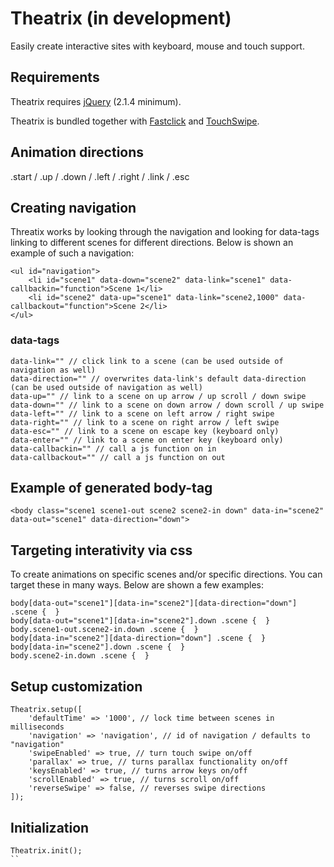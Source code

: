 # Theatrix (in development)
Easily create interactive sites with keyboard, mouse and touch support.

## Requirements
Theatrix requires [jQuery](https://jquery.com/) (2.1.4 minimum).

Theatrix is bundled together with [Fastclick](https://github.com/ftlabs/fastclick) and [TouchSwipe](https://github.com/mattbryson/TouchSwipe-Jquery-Plugin).

## Animation directions
.start / .up / .down / .left / .right / .link / .esc

## Creating navigation
Threatix works by looking through the navigation and looking for data-tags linking to different scenes for different directions. Below is shown an example of such a navigation:
```
<ul id="navigation">
	<li id="scene1" data-down="scene2" data-link="scene1" data-callbackin="function">Scene 1</li>
	<li id="scene2" data-up="scene1" data-link="scene2,1000" data-callbackout="function">Scene 2</li>
</ul>
```

### data-tags
```
data-link="" // click link to a scene (can be used outside of navigation as well)
data-direction="" // overwrites data-link's default data-direction (can be used outside of navigation as well)
data-up="" // link to a scene on up arrow / up scroll / down swipe
data-down="" // link to a scene on down arrow / down scroll / up swipe
data-left="" // link to a scene on left arrow / right swipe
data-right="" // link to a scene on right arrow / left swipe
data-esc="" // link to a scene on escape key (keyboard only)
data-enter="" // link to a scene on enter key (keyboard only)
data-callbackin="" // call a js function on in
data-callbackout="" // call a js function on out
```

## Example of generated body-tag
```
<body class="scene1 scene1-out scene2 scene2-in down" data-in="scene2" data-out="scene1" data-direction="down">
```

## Targeting interativity via css
To create animations on specific scenes and/or specific directions. You can target these in many ways. Below are shown a few examples:
```
body[data-out="scene1"][data-in="scene2"][data-direction="down"] .scene {  }
body[data-out="scene1"][data-in="scene2"].down .scene {  }
body.scene1-out.scene2-in.down .scene {  }
body[data-in="scene2"][data-direction="down"] .scene {  }
body[data-in="scene2"].down .scene {  }
body.scene2-in.down .scene {  }
```

## Setup customization
```
Theatrix.setup([
	'defaultTime' => '1000', // lock time between scenes in milliseconds
	'navigation' => 'navigation', // id of navigation / defaults to "navigation"
	'swipeEnabled' => true, // turn touch swipe on/off
	'parallax' => true, // turns parallax functionality on/off
	'keysEnabled' => true, // turns arrow keys on/off
	'scrollEnabled' => true, // turns scroll on/off
	'reverseSwipe' => false, // reverses swipe directions
]);
```

## Initialization
```
Theatrix.init();
``